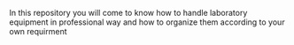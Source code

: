 In this repository  you will come to know how to handle laboratory equipment in professional way and how to organize them according to your own requirment
